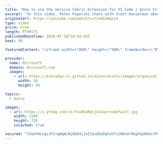 ```yaml
---
title: "How to use the Service Fabric Extension for VS Code | Azure Friday"
excerpt: "In this video, Peter Pogorski chats with Scott Hanselman about building Service Fabric applications with the Service Fabric for VS Code extension. This episode introduces the process of creating and debugging Service Fabric applications with the new Service Fabric extension for VS Code. The extension"
originalUrl: https://youtube.com/watch?v=YvuHIaRqsj4
type: video
price: Free
length: PT9M17S
publishedDateTime: 2018-07-16T18:54:56Z
heat: 50

featuredContent: "<iframe width=\"800\" height=\"500\" frameborder=\"0\" src=\"https://www.youtube.com/embed/YvuHIaRqsj4\" allow=\"accelerometer; autoplay; encrypted-media; gyroscope; picture-in-picture\" allowfullscreen></iframe>"

provider:
  name: Microsoft
  domain: microsoft.com
  images:
    - url: https://everyday-cc.github.io/azure/assets/images/organizations/microsoft.com-50x50.jpg
      width: 50
      height: 50

topics:
  - Azure

images:
  - url: https://i.ytimg.com/vi/YvuHIaRqsj4/maxresdefault.jpg
    width: 1280
    height: 720
    isCached: true

secured: "lOuhVALegzJFC+gNqW/NjDkD4j2aIIGuUDaDqte5Yv2R0nUr0kghSp069v7PvJzcj5h8M/KkBUc4GQSaL5oKVvlqMcXNFaEPPpV/OutmvDCAgib5YA+kcl8jcMfe1xaMVL3U22mr1R/mYcZ+mDkS2dTsy4lIEdgSUu4792NY8xOtBAoTlOx3glr7+hEgDK1UCWHtHtaBIqaSpxThkyc7a89lzBg4gZepkO+VhKr843qy4CBpKhfYGGQRV6Or4u16pAQN4FZmvw5jni79obcLQYnX/aLv1YbFSCcfcGk2oI4kIpoPY1fQKHN7ozsQH6QlNm96c/JCgmhrvh7m42oVBh520XQJL8f53vDdp0d6hYNEn5rs57Rfmzwinngyt/oeA9rUg4zrAJadWJl5tRPLJV1X7eg4lI/Y3K2R6GLrZoA=;xIUoYiNCSNDV1xdCaCWfiA=="
---
```


